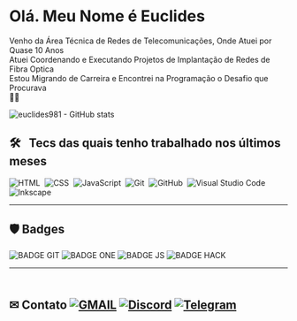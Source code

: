 # Olá. Meu Nome é Euclides

Venho da Área Técnica de Redes de Telecomunicações, Onde Atuei por Quase 10 Anos  
Atuei Coordenando e Executando Projetos de Implantação de Redes de Fibra Optica  
Estou Migrando de Carreira e Encontrei na Programação o Desafio que Procurava  
🖖🏻

![euclides981 - GitHub stats](https://github-readme-stats.vercel.app/api/?username=euclides981&hide=prs,issues&count_private=true&show_icons=true&theme=gotham)

## 🛠 &nbsp; Tecs das quais tenho trabalhado nos últimos meses

![HTML](https://img.shields.io/badge/-HTML-ccc?style=flat&logo=HTML5)&nbsp;
![CSS](https://img.shields.io/badge/-CSS-ccc?style=flat&logo=CSS3&logoColor=1572B6)&nbsp;
![JavaScript](https://img.shields.io/badge/-JavaScript-999?style=flat&logo=javascript&logoColor=)&nbsp;
![Git](https://img.shields.io/badge/-Git-ccc?style=flat&logo=git)&nbsp;
![GitHub](https://img.shields.io/badge/-GitHub-ccc?style=flat&logo=github)&nbsp;
![Visual Studio Code](https://img.shields.io/badge/-Visual%20Studio%20Code-ccc?style=flat&logo=visual-studio-code&logoColor=007ACC)&nbsp;
![Inkscape](https://img.shields.io/badge/-Inkscape-ccc?style=flat&logo=inkscape&logoColor=000)&nbsp;

___

## 🛡 Badges

![BADGE GIT](https://raw.githubusercontent.com/euclides981/euclides981/main/badges/img/git.png)
![BADGE ONE](https://raw.githubusercontent.com/euclides981/euclides981/main/badges/img/one.png)
![BADGE JS](https://raw.githubusercontent.com/euclides981/euclides981/main/badges/img/js.png)
![BADGE HACK](https://raw.githubusercontent.com/euclides981/euclides981/main/badges/img/hack.svg)

___

## </br> ✉ Contato [![GMAIL](https://img.shields.io/badge/-gmail-fff?style=flat&logo=gmail)](mailto:euclides981@gmail.com)&nbsp;[![Discord](https://img.shields.io/badge/-Discord-fff?style=flat&logo=discord)](https://discordapp.com/users/euclides981)&nbsp;[![Telegram](https://img.shields.io/badge/-Telegram-fff?style=flat&logo=telegram)](https://t.me/euclides981)
